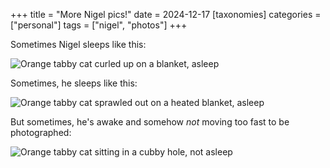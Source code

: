 +++
title = "More Nigel pics!"
date = 2024-12-17
[taxonomies]
categories = ["personal"]
tags = ["nigel", "photos"]
+++

Sometimes Nigel sleeps like this:

![Orange tabby cat curled up on a blanket, asleep](/images/2024121701-nigel1.jpeg)

Sometimes, he sleeps like this:

![Orange tabby cat sprawled out on a heated blanket, asleep](/images/2024121701-nigel2.jpeg)

But sometimes, he's awake and somehow *not* moving too fast to be photographed:

![Orange tabby cat sitting in a cubby hole, not asleep](/images/2024121701-nigel3.jpeg)